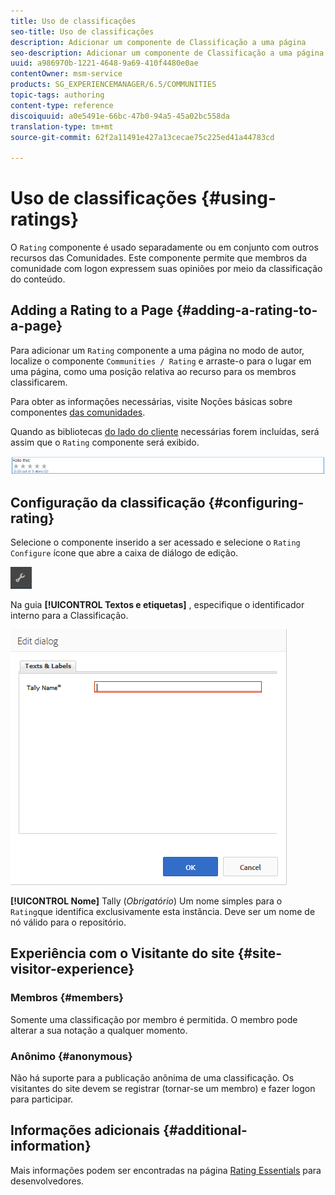 ```yaml
---
title: Uso de classificações
seo-title: Uso de classificações
description: Adicionar um componente de Classificação a uma página
seo-description: Adicionar um componente de Classificação a uma página
uuid: a986970b-1221-4648-9a69-410f4480e0ae
contentOwner: msm-service
products: SG_EXPERIENCEMANAGER/6.5/COMMUNITIES
topic-tags: authoring
content-type: reference
discoiquuid: a0e5491e-66bc-47b0-94a5-45a02bc558da
translation-type: tm+mt
source-git-commit: 62f2a11491e427a13cecae75c225ed41a44783cd

---
```



# Uso de classificações {#using-ratings}

O `Rating` componente é usado separadamente ou em conjunto com outros recursos das Comunidades. Este componente permite que membros da comunidade com logon expressem suas opiniões por meio da classificação do conteúdo.

## Adding a Rating to a Page {#adding-a-rating-to-a-page}

Para adicionar um `Rating` componente a uma página no modo de autor, localize o componente `Communities / Rating` e arraste-o para o lugar em uma página, como uma posição relativa ao recurso para os membros classificarem.

Para obter as informações necessárias, visite Noções básicas sobre componentes [das comunidades](basics.md).

Quando as bibliotecas [do lado do cliente](rating-basics.md#essentials-for-client-side) necessárias forem incluídas, será assim que o `Rating` componente será exibido.

![chlimage_1-493](assets/chlimage_1-493.png)

## Configuração da classificação {#configuring-rating}

Selecione o componente inserido a ser acessado e selecione o `Rating` `Configure` ícone que abre a caixa de diálogo de edição.

![chlimage_1-494](assets/chlimage_1-494.png)

Na guia **[!UICONTROL Textos e etiquetas]** , especifique o identificador interno para a Classificação.

![chlimage_1-495](assets/chlimage_1-495.png)

**[!UICONTROL Nome]** Tally (*Obrigatório*) Um nome simples para o `Rating`que identifica exclusivamente esta instância. Deve ser um nome de nó válido para o repositório.

## Experiência com o Visitante do site {#site-visitor-experience}

### Membros {#members}

Somente uma classificação por membro é permitida. O membro pode alterar a sua notação a qualquer momento.

### Anônimo {#anonymous}

Não há suporte para a publicação anônima de uma classificação. Os visitantes do site devem se registrar (tornar-se um membro) e fazer logon para participar.

## Informações adicionais {#additional-information}

Mais informações podem ser encontradas na página [Rating Essentials](rating-basics.md) para desenvolvedores.

